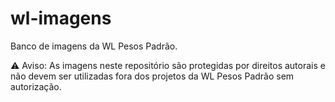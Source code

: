 # wl-imagens
Banco de imagens da WL Pesos Padrão.

⚠️ Aviso: As imagens neste repositório são protegidas por direitos autorais e não devem ser utilizadas fora dos projetos da WL Pesos Padrão sem autorização.
